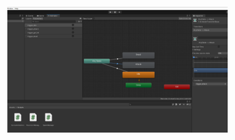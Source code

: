<p align="center">
  <img src="https://github.com/FrentescuCezar/IMR/blob/main/Screenshots/Tema1_Animator-Cactus.png" width="600">
</p>
